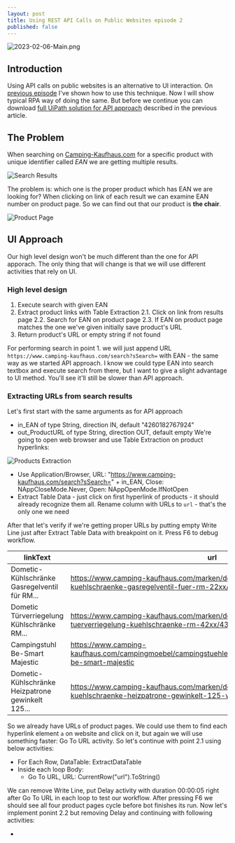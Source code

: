 ```yaml
---
layout: post
title: Using REST API Calls on Public Websites episode 2
published: false
---
```


![2023-02-06-Main.png]({{site.baseurl}}/assets/img/2023-02-06-Main.png)

## Introduction
Using API calls on public websites is an alternative to UI interaction. On [previous episode]({{site.baseurl}/REST-API-Public-Websites) I've shown how to use this technique. Now I will show typical RPA way of doing the same. But before we continue you can download [full UiPath solution for API approach]({{site.baseurl}}/assets/code/REST-API-Public-Websites-e02.zip) described in the previous article.

## The Problem
When searching on [Camping-Kaufhaus.com](https://www.camping-kaufhaus.com) for a specific product with unique identifier  called *EAN* we are getting multiple results.

![Search Results]({{site.baseurl}}/assets/img/2023-02-06-search-results.png)

The problem is: which one is the proper product which has EAN we are looking for? When clicking on link of each result we can examine EAN number on product page. So we can find out that our product is **the chair**.

![Product Page]({{site.baseurl}}/assets/img/2023-02-06-product-page.png)

## UI Approach
Our high level design won't be much different than the one for API apporach. The only thing that will change is that we will use different activities that rely on UI.

### High level design
  
1. Execute search with given EAN
2. Extract product links with Table Extraction
2.1. Click on link from results page
2.2. Search for EAN on product page
2.3. If EAN on product page matches the one we've given initially save product's URL
3. Return product's URL or empty string if not found
  
For performing search in point 1. we will just append URL `https://www.camping-kaufhaus.com/search?sSearch=` with EAN - the same way as we started API approach. I know we could type EAN into search textbox and execute search from there, but I want to give a slight advantage to UI method. You'll see it'll still be slower than API approach.

### Extracting URLs from search results
Let's first start with the same arguments as for API approach
- in_EAN of type String, direction IN, default "4260182767924"
- out_ProductURL of type String, direction OUT, default empty
We're going to open web browser and use Table Extraction on product hyperlinks:  
  
![Products Extraction]({{site.baseurl}}/assets/img/2023-02-15-Product-Links-Table-Extraction.png)
  
- Use Application/Browser, URL: "https://www.camping-kaufhaus.com/search?sSearch=" + in_EAN, Close: NAppCloseMode.Never, Open: NAppOpenMode.IfNotOpen
- Extract Table Data - just click on first hyperlink of products - it should already recognize them all. Rename column with URLs to `url` - that's the only one we need
  
After that let's verify if we're getting proper URLs by putting empty Write Line just after Extract Table Data with breakpoint on it. Press F6 to debug workflow.
  
|linkText |url   |
|---|---|
| Dometic-Kühlschränke Gasregelventil für RM...  |https://www.camping-kaufhaus.com/marken/dometic/488761/dometic-kuehlschraenke-gasregelventil-fuer-rm-22xx/41xx/42xx   |
|Dometic Türverriegelung Kühlschränke RM...   |https://www.camping-kaufhaus.com/marken/dometic/488796/dometic-tuerverriegelung-kuehlschraenke-rm-42xx/43xx/44xx   |
|Campingstuhl Be-Smart Majestic   |https://www.camping-kaufhaus.com/campingmoebel/campingstuehle/klappstuehle/492061/campingstuhl-be-smart-majestic   |
|Dometic-Kühlschränke Heizpatrone gewinkelt 125...   |https://www.camping-kaufhaus.com/marken/dometic/488649/dometic-kuehlschraenke-heizpatrone-gewinkelt-125-watt/235-volt   |
  
So we already have URLs of product pages. We could use them to find each hyperlink element `a` on website and click on it, but again we will use something faster: Go To URL activity. So let's continue with point 2.1 using below activities:
  
- For Each Row, DataTable: ExtractDataTable
- Inside each loop Body:
    - Go To URL, URL: CurrentRow("url").ToString()
  
We can remove Write Line, put Delay activity with duration 00:00:05 right after Go To URL in each loop to test our workflow. After pressing F6 we should see all four product pages cycle before bot finishes its run. Now let's implement ponint 2.2 but removing Delay and continuing with following activities:
  
- 